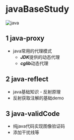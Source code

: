 # javaBaseStudy

![java](https://img.shields.io/badge/JAVA-1.8+-green.svg) 

## 1  java-proxy

- java常用的代理模式
  - ***JDK***提供的动态代理
  - ***cglib***动态代理

## 2 java-reflect

- java基础知识 - 反射原理
- 反射获取注解的基础demo

## 3 java-validCode

- 纯java代码实现图像验证码
- 添加干扰线等